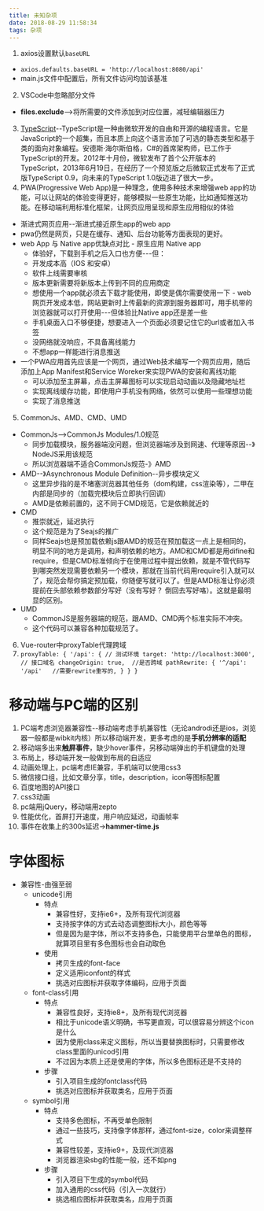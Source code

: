 ```yaml
---
title: 未知杂项
date: 2018-08-29 11:58:34
tags: 杂项
---
```

1.  axios设置默认`baseURL`
  - `axios.defaults.baseURL = 'http://localhost:8080/api'` 
  - main.js文件中配置后，所有文件访问均加该基准  
2.  VSCode中忽略部分文件
  - **files.exclude**-->将所需要的文件添加到对应位置，减轻编辑器压力  
3.  [TypeScript](https://www.tslang.cn/)--TypeScript是一种由微软开发的自由和开源的编程语言。它是JavaScript的一个超集，而且本质上向这个语言添加了可选的静态类型和基于类的面向对象编程。安德斯·海尔斯伯格，C#的首席架构师，已工作于TypeScript的开发。2012年十月份，微软发布了首个公开版本的TypeScript，2013年6月19日，在经历了一个预览版之后微软正式发布了正式版TypeScript 0.9，向未来的TypeScript 1.0版迈进了很大一步。
4.  PWA(Progressive Web App)是一种理念，使用多种技术来增强web app的功能，可以让网站的体验变得更好，能够模拟一些原生功能，比如通知推送功能。在移动端利用标准化框架，让网页应用呈现和原生应用相似的体验
  -  渐进式网页应用--渐进式接近原生app的web app
  -  pwa仍然是网页，只是在缓存、通知、后台功能等方面表现的更好。
  -  web App 与 Native app优缺点对比
    -  原生应用 Native app
      -  体验好，下载到手机之后入口也方便---但：
      -  开发成本高（IOS 和安卓）
      -  软件上线需要审核
      -  版本更新需要将新版本上传到不同的应用商定
      -  想使用一个app就必须去下载才能使用，即使是偶尔需要使用一下
    - web网页开发成本低，网站更新时上传最新的资源到服务器即可，用手机带的浏览器就可以打开使用---但体验比Native app还是差一些
      - 手机桌面入口不够便捷，想要进入一个页面必须要记住它的url或者加入书签
      - 没网络就没响应，不具备离线能力
      - 不想app一样能进行消息推送
  - 一个PWA应用首先应该是一个网页，通过Web技术编写一个网页应用，随后添加上App Manifest和Service Woreker来实现PWA的安装和离线功能
    - 可以添加至主屏幕，点击主屏幕图标可以实现启动动画以及隐藏地址栏
    - 实现离线缓存功能，即使用户手机没有网络，依然可以使用一些理想功能
    - 实现了消息推送
5. CommonJs、AMD、CMD、UMD
  - CommonJs-->CommonJs Modules/1.0规范
    - 同步加载模块，服务器端没问题，但浏览器端涉及到网速、代理等原因--》NodeJS采用该规范
    - 所以浏览器端不适合CommonJs规范-》AMD
  - AMD--》Asynchronous Module Definition--异步模块定义
    - 这里异步指的是不堵塞浏览器其他任务（dom构建，css渲染等），二甲在内部是同步的（加载完模块后立即执行回调）
    - AMD是依赖前置的，这不同于CMD规范，它是依赖就近的
  - CMD
    - 推崇就近，延迟执行
    - 这个规范是为了Seajs的推广
    - 同样Seajs也是预加载依赖js跟AMD的规范在预加载这一点上是相同的，明显不同的地方是调用，和声明依赖的地方。AMD和CMD都是用difine和require，但是CMD标准倾向于在使用过程中提出依赖，就是不管代码写到哪突然发现需要依赖另一个模块，那就在当前代码用require引入就可以了，规范会帮你搞定预加载，你随便写就可以了。但是AMD标准让你必须提前在头部依赖参数部分写好（没有写好？ 倒回去写好咯）。这就是最明显的区别。
  - UMD
    - CommonJS是服务器端的规范，跟AMD、CMD两个标准实际不冲突。
    - 这个代码可以兼容各种加载规范了。
6. Vue-router中proxyTable代理跨域
  1. `proxyTable: {
      '/api': {
        // 测试环境
        target: 'http://localhost:3000',  // 接口域名
        changeOrigin: true,  //是否跨域
        pathRewrite: {
          '^/api': '/api'   //需要rewrite重写的,
        }
      }
    }`
  
# 移动端与PC端的区别
1.  PC端考虑浏览器兼容性--移动端考虑手机兼容性（无论androdi还是ios，浏览器一般都是wibkit内核）所以移动端开发，更多考虑的是**手机分辨率的适配**
2.  移动端多出来**触屏事件**，缺少hover事件，另移动端弹出的手机键盘的处理
3.  布局上，移动端开发一般做到布局的自适应
4.  动画处理上，pc端考虑IE兼容，手机端可以使用css3
5.  微信接口组，比如文章分享，title，description，icon等图标配置
6.  百度地图的API接口
7.  css3动画
8.  pc端用jQuery，移动端用zepto
9.  性能优化，首屏打开速度，用户响应延迟，动画帧率
10. 事件在收集上的300s延迟->**hammer-time.js**
  
# 字体图标
- 兼容性-由强至弱
  - unicode引用
    - 特点
      - 兼容性好，支持ie6+，及所有现代浏览器
      - 支持按字体的方式去动态调整图标大小，颜色等等
      - 但是因为是字体，所以不支持多色，只能使用平台里单色的图标，就算项目里有多色图标也会自动取色
    - 使用
      - 拷贝生成的font-face
      - 定义适用iconfont的样式
      - 挑选对应图标并获取字体编码，应用于页面
  - font-class引用
    - 特点
      - 兼容性良好，支持ie8+，及所有现代浏览器
      - 相比于unicode语义明确，书写更直观，可以很容易分辨这个icon是什么
      - 因为使用class来定义图标，所以当要替换图标时，只需要修改class里面的unicod引用
      - 不过因为本质上还是使用的字体，所以多色图标还是不支持的
    - 步骤
      - 引入项目生成的fontclass代码
      - 挑选对应图标并获取类名，应用于页面
  - symbol引用
    - 特点
      - 支持多色图标，不再受单色限制
      - 通过一些技巧，支持像字体那样，通过font-size，color来调整样式
      - 兼容性较差，支持ie9+，及现代浏览器
      - 浏览器渲染sbg的性能一般，还不如png
    - 步骤
      - 引入项目下生成的symbol代码
      - 加入通用的css代码（引入一次就行）
      - 挑选相应图标并获取类名，应用于页面